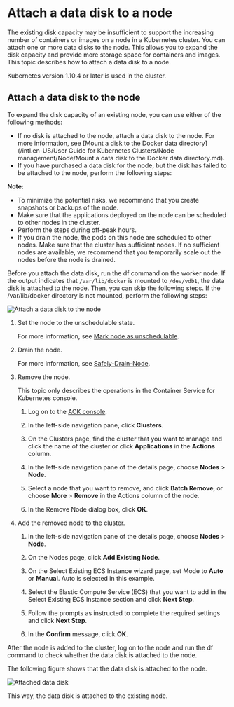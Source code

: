 # Attach a data disk to a node

The existing disk capacity may be insufficient to support the increasing number of containers or images on a node in a Kubernetes cluster. You can attach one or more data disks to the node. This allows you to expand the disk capacity and provide more storage space for containers and images. This topic describes how to attach a data disk to a node.

Kubernetes version 1.10.4 or later is used in the cluster.

## Attach a data disk to the node

To expand the disk capacity of an existing node, you can use either of the following methods:

-   If no disk is attached to the node, attach a data disk to the node. For more information, see [Mount a disk to the Docker data directory](/intl.en-US/User Guide for Kubernetes Clusters/Node management/Node/Mount a data disk to the Docker data directory.md).
-   If you have purchased a data disk for the node, but the disk has failed to be attached to the node, perform the following steps:

**Note:**

-   To minimize the potential risks, we recommend that you create snapshots or backups of the node.
-   Make sure that the applications deployed on the node can be scheduled to other nodes in the cluster.
-   Perform the steps during off-peak hours.
-   If you drain the node, the pods on this node are scheduled to other nodes. Make sure that the cluster has sufficient nodes. If no sufficient nodes are available, we recommend that you temporarily scale out the nodes before the node is drained.

Before you attach the data disk, run the df command on the worker node. If the output indicates that `/var/lib/docker` is mounted to `/dev/vdb1`, the data disk is attached to the node. Then, you can skip the following steps. If the /var/lib/docker directory is not mounted, perform the following steps:

![Attach a data disk to the node](https://static-aliyun-doc.oss-accelerate.aliyuncs.com/assets/img/en-US/7735359951/p38111.png)

1.  Set the node to the unschedulable state.

    For more information, see [Mark node as unschedulable](https://kubernetes.io/docs/reference/generated/kubectl/kubectl-commands?spm=a2c4e.11153940.blogcont686229.11.474d61a9QLqauh#cordon).

2.  Drain the node.

    For more information, see [Safely-Drain-Node](https://kubernetes.io/docs/tasks/administer-cluster/safely-drain-node/).

3.  Remove the node.

    This topic only describes the operations in the Container Service for Kubernetes console.

    1.  Log on to the [ACK console](https://cs.console.aliyun.com).

    2.  In the left-side navigation pane, click **Clusters**.

    3.  On the Clusters page, find the cluster that you want to manage and click the name of the cluster or click **Applications** in the **Actions** column.

    4.  In the left-side navigation pane of the details page, choose **Nodes** \> **Node**.

    5.  Select a node that you want to remove, and click **Batch Remove**, or choose **More** \> **Remove** in the Actions column of the node.

    6.  In the Remove Node dialog box, click **OK**.

4.  Add the removed node to the cluster.

    1.  In the left-side navigation pane of the details page, choose **Nodes** \> **Node**.

    2.  On the Nodes page, click **Add Existing Node**.

    3.  On the Select Existing ECS Instance wizard page, set Mode to **Auto** or **Manual**. Auto is selected in this example.

    4.  Select the Elastic Compute Service \(ECS\) that you want to add in the Select Existing ECS Instance section and click **Next Step**.

    5.  Follow the prompts as instructed to complete the required settings and click **Next Step**.

    6.  In the **Confirm** message, click **OK**.


After the node is added to the cluster, log on to the node and run the df command to check whether the data disk is attached to the node.

The following figure shows that the data disk is attached to the node.

![Attached data disk](https://static-aliyun-doc.oss-accelerate.aliyuncs.com/assets/img/en-US/7735359951/p38111.png)

This way, the data disk is attached to the existing node.

